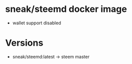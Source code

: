 # sneak/steemd docker image

* wallet support disabled

# Versions

* sneak/steemd:latest -> steem master
